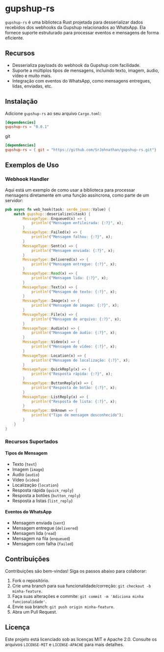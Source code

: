 # gupshup-rs

`gupshup-rs` é uma biblioteca Rust projetada para desserializar dados recebidos dos webhooks da Gupshup relacionados ao WhatsApp. Ela fornece suporte estruturado para processar eventos e mensagens de forma eficiente.

## Recursos

- Desserializa payloads do webhook da Gupshup com facilidade.
- Suporte a múltiplos tipos de mensagens, incluindo texto, imagem, áudio, vídeo e muito mais.
- Integração com eventos do WhatsApp, como mensagens entregues, lidas, enviadas, etc.

## Instalação

Adicione `gupshup-rs` ao seu arquivo `Cargo.toml`:

```toml
[dependencies]
gupshup-rs = "0.0.1"
```
git

```toml
[dependencies]
gupshup-rs = { git = "https://github.com/SrJohnathan/gupshup-rs.git"}
```


## Exemplos de Uso

### Webhook Handler

Aqui está um exemplo de como usar a biblioteca para processar mensagens diretamente em uma função assíncrona, como parte de um servidor:

```rust
pub async fn web_hook(task: serde_json::Value) {
    match gupshup::deserialize(&task) {
        MessageType::Enqueued(x) => {
            println!("Mensagem enfileirada: {:?}", x);
        }
        MessageType::Failed(x) => {
            println!("Mensagem falhou: {:?}", x);
        }
        MessageType::Sent(x) => {
            println!("Mensagem enviada: {:?}", x);
        }
        MessageType::Delivered(x) => {
            println!("Mensagem entregue: {:?}", x);
        }
        MessageType::Read(x) => {
            println!("Mensagem lida: {:?}", x);
        }
        MessageType::Text(x) => {
            println!("Mensagem de texto: {:?}", x);
        }
        MessageType::Image(x) => {
            println!("Mensagem de imagem: {:?}", x);
        }
        MessageType::File(x) => {
            println!("Mensagem de arquivo: {:?}", x);
        }
        MessageType::Audio(x) => {
            println!("Mensagem de áudio: {:?}", x);
        }
        MessageType::Video(x) => {
            println!("Mensagem de vídeo: {:?}", x);
        }
        MessageType::Location(x) => {
            println!("Mensagem de localização: {:?}", x);
        }
        MessageType::QuickReply(x) => {
            println!("Resposta rápida: {:?}", x);
        }
        MessageType::ButtonReply(x) => {
            println!("Resposta de botão: {:?}", x);
        }
        MessageType::ListReply(x) => {
            println!("Resposta de lista: {:?}", x);
        }
        MessageType::Unknown => {
            println!("Tipo de mensagem desconhecido");
        }
    }
}
```

### Recursos Suportados

#### Tipos de Mensagem
- Texto (`text`)
- Imagem (`image`)
- Áudio (`audio`)
- Vídeo (`video`)
- Localização (`location`)
- Resposta rápida (`quick_reply`)
- Resposta a botões (`button_reply`)
- Resposta a listas (`list_reply`)

#### Eventos do WhatsApp
- Mensagem enviada (`sent`)
- Mensagem entregue (`delivered`)
- Mensagem lida (`read`)
- Mensagem na fila (`enqueued`)
- Mensagem com falha (`failed`)

## Contribuições

Contribuições são bem-vindas! Siga os passos abaixo para colaborar:

1. Fork o repositório.
2. Crie uma branch para sua funcionalidade/correção: `git checkout -b minha-feature`.
3. Faça suas alterações e commite: `git commit -m 'Adiciona minha funcionalidade'`.
4. Envie sua branch: `git push origin minha-feature`.
5. Abra um Pull Request.

## Licença

Este projeto está licenciado sob as licenças MIT e Apache 2.0. Consulte os arquivos `LICENSE-MIT` e `LICENSE-APACHE` para mais detalhes.

